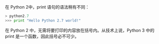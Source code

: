 在 Python 2中，print 语句的语法稍有不同：

```python
> python2.7
>>> print "Hello Python 2.7 world!"
```

在 Python 2 中，无需将要打印的内容放在括号内。从技术上说，Python 3 中的 print 是一个函数，因此括号必不可少。